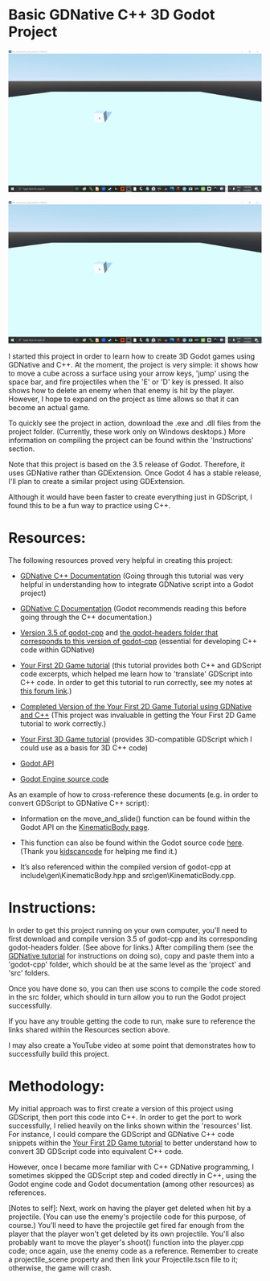 # Basic GDNative C++ 3D Godot Project

![](https://raw.githubusercontent.com/kburchfiel/godot_demo_3d_gdnative_cpp_project/master/project_videos/firing_projectiles.gif)

![](https://raw.githubusercontent.com/kburchfiel/godot_demo_3d_gdnative_cpp_project/master/project_videos/firing_projectiles.gif)

I started this project in order to learn how to create 3D Godot games using GDNative and C++. At the moment, the project is very simple: it shows how to move a cube across a surface using your arrow keys, 'jump' using the space bar, and fire projectiles when the 'E' or 'D' key is pressed. It also shows how to delete an enemy when that enemy is hit by the player. However, I hope to expand on the project as time allows so that it can become an actual game.

To quickly see the project in action, download the .exe and .dll files from the project folder. (Currently, these work only on Windows desktops.) More information on compiling the project can be found within the 'Instructions' section.

Note that this project is based on the 3.5 release of Godot. Therefore, it uses GDNative rather than GDExtension. Once Godot 4 has a stable release, I'll plan to create a similar project using GDExtension.

Although it would have been faster to create everything just in GDScript, I found this to be a fun way to practice using C++.


# Resources:

The following resources proved very helpful in creating this project:

* [GDNative C++ Documentation](https://docs.godotengine.org/en/stable/tutorials/scripting/gdnative/gdnative_cpp_example.html) (Going through this tutorial was very helpful in understanding how to integrate GDNative script into a Godot project) 

* [GDNative C Documentation](https://docs.godotengine.org/en/stable/tutorials/scripting/gdnative/gdnative_c_example.html) (Godot recommends reading this before going through the C++ documentation.) 

* [Version 3.5 of godot-cpp](https://github.com/godotengine/godot-cpp/tree/3.5) and [the godot-headers folder that corresponds to this version of godot-cpp](https://github.com/godotengine/godot-headers/tree/63d04316d3236ad139f3eb9e6cf20f5719a61e05) (essential for developing C++ code within GDNative)

* [Your First 2D Game tutorial](https://docs.godotengine.org/en/stable/getting_started/first_2d_game/index.html) (this tutorial provides both C++ and GDScript code excerpts, which helped me learn how to 'translate' GDScript into C++ code. In order to get this tutorial to run correctly, see my notes at [this forum link](https://godotforums.org/d/32246-notes-on-getting-the-your-first-2d-game-tutorial-to-work-with-c-code).)

* [Completed Version of the Your First 2D Game Tutorial using GDNative and C++](https://github.com/godotengine/gdnative-demos/tree/master/cpp/dodge_the_creeps) (This project was invaluable in getting the Your First 2D Game tutorial to work correctly.)

* [Your First 3D Game tutorial](https://docs.godotengine.org/en/stable/getting_started/first_3d_game/index.html) (provides 3D-compatible GDScript which I could use as a basis for 3D C++ code)

* [Godot API](https://docs.godotengine.org/en/stable/classes/index.html)

* [Godot Engine source code](https://github.com/godotengine/godot/tree/3.5)

As an example of how to cross-reference these documents (e.g. in order to convert GDScript to GDNative C++ script):

* Information on the move_and_slide() function can be found within the Godot API on the [KinematicBody page](https://docs.godotengine.org/en/stable/classes/class_kinematicbody.html?highlight=move_and_slide#class-kinematicbody-method-move-and-slide). 

* This function can also be found within the Godot source code [here](https://github.com/godotengine/godot/blob/3.5/scene/3d/physics_body.cpp). (Thank you [kidscancode](https://godotengine.org/qa/138386/how-does-move_and_slide-use-move_and_collide-under-the-hood) for helping me find it.)
 
* It’s also referenced within the compiled version of godot-cpp at include\gen\KinematicBody.hpp and src\gen\KinematicBody.cpp.

# Instructions:

In order to get this project running on your own computer, you'll need to first download and compile version 3.5 of godot-cpp and its corresponding godot-headers folder. (See above for links.) After compiling them (see the [GDNative tutorial](https://docs.godotengine.org/en/stable/tutorials/scripting/gdnative/gdnative_cpp_example.html) for instructions on doing so), copy and paste them into a 'godot-cpp' folder, which should be at the same level as the 'project' and 'src' folders.

Once you have done so, you can then use scons to compile the code stored in the src folder, which should in turn allow you to run the Godot project successfully.

If you have any trouble getting the code to run, make sure to reference the links shared within the Resources section above.

I may also create a YouTube video at some point that demonstrates how to successfully build this project.

# Methodology:

My initial approach was to first create a version of this project using GDScript, then port this code into C++. In order to get the port to work successfully, I relied heavily on the links shown within the 'resources' list. For instance, I could compare the GDScript and GDNative C++ code snippets within the [Your First 2D Game tutorial](https://docs.godotengine.org/en/stable/getting_started/first_2d_game/index.html) to better understand how to convert 3D GDScript code into equivalent C++ code.

However, once I became more familiar with C++ GDNative programming, I sometimes skipped the GDScript step and coded directly in C++, using the Godot engine code and Godot documentation (among other resources) as references.

[Notes to self]:
Next, work on having the player get deleted when hit by a projectile. (You can use the enemy's projectile code for this purpose, of course.) You'll need to have the projectile get fired far enough from the player that the player won't get deleted by its own projectile.
You'll also probably want to move the player's shoot() function into the player.cpp code; once again, use the enemy code as a reference. Remember to create a projectile_scene property and then link your Projectile.tscn file to it; otherwise, the game will crash.


